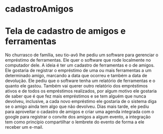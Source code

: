 ﻿# cadastroAmigos
<h1>Tela de cadastro de amigos e ferramentas</h1>
<p>No churrasco de família, seu tio-avô lhe pediu um software para gerenciar o empréstimo de ferramentas. Ele quer o software que rode localmente no computador dele. A ideia é ter um cadastro de ferramentas e o de amigos. 
Ele gostaria de registrar o empréstimo de uma ou mais ferramentas a um determinado amigo, marcando a data que ocorreu e também a data de devolução.
Ele pediu que o software tenha um relatório de ferramentas e o quanto ele gastou. Também vai querer outro relatório dos empréstimos ativos e de todos os empréstimos realizados, por algum motivo ele gostaria de saber que é que fez mais empréstimos e se tem alguém que nunca devolveu, inclusive, a cada novo empréstimo ele gostaria de o sistema diga se o amigo ainda tem algo que não devolveu.
Dias mais tarde, ele pediu para aproveitar o cadastro de amigos e criar uma agenda integrada com o google para registrar o convite dos amigos a algum evento, a integração tem como princípio compartilhar o lembrete do evento de forma a ele receber um e-mail.
</p>
